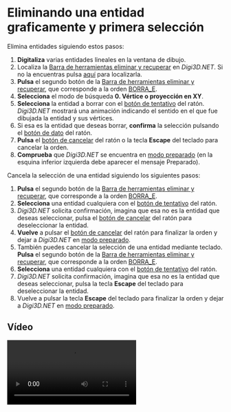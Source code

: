 # Eliminando una entidad graficamente y primera selección

Elimina entidades siguiendo estos pasos:

1. **Digitaliza** varias entidades lineales en la ventana de dibujo.
2. Localiza la [Barra de herramientas eliminar y recuperar](https://github.com/digi21/docs/tree/7fc627c885c16fb88afc7cc05a6df2a2f4a54563/digi3d-net/primeros-pasos/comenzando-a-utilizar-digi3d.net/comenzando-con-la-ventana-de-dibujo/BarraDeHerramientasEliminarYRecuperar.html) en _Digi3D.NET_. Si no la encuentras pulsa [aquí](https://github.com/digi21/docs/tree/7fc627c885c16fb88afc7cc05a6df2a2f4a54563/digi3d-net/primeros-pasos/comenzando-a-utilizar-digi3d.net/comenzando-con-la-ventana-de-dibujo/PresentacionDeBarrasHerramientasBasicas.html) para localizarla.
3. **Pulsa** el segundo botón de la [Barra de herramientas eliminar y recuperar](https://github.com/digi21/docs/tree/7fc627c885c16fb88afc7cc05a6df2a2f4a54563/digi3d-net/primeros-pasos/comenzando-a-utilizar-digi3d.net/comenzando-con-la-ventana-de-dibujo/BarraDeHerramientasEliminarYRecuperar.html), que corresponde a la orden [BORRA\_E](https://github.com/digi21/docs/tree/7fc627c885c16fb88afc7cc05a6df2a2f4a54563/digi3d-net/primeros-pasos/comenzando-a-utilizar-digi3d.net/comenzando-con-la-ventana-de-dibujo/BORRA_E.html).
4. **Selecciona** el modo de búsqueda **0. Vértice o proyección en XY**.
5. **Selecciona** la entidad a borrar con el [botón de tentativo](eliminando-entidad-graficamente.md) del ratón. _Digi3D.NET_ mostrará una animación indicando el sentido en el que fue dibujada la entidad y sus vértices.
6. Si esa es la entidad que deseas borrar, **confirma** la selección pulsando el [botón de dato](eliminando-entidad-graficamente.md) del ratón.
7. **Pulsa** el [botón de cancelar](eliminando-entidad-graficamente.md) del ratón o la tecla **Escape** del teclado para cancelar la orden.
8. **Comprueba** que _Digi3D.NET_ se encuentra en [modo preparado](eliminando-entidad-graficamente.md) \(en la esquina inferior izquierda debe aparecer el mensaje Preparado\).

Cancela la selección de una entidad siguiendo los siguientes pasos:

1. **Pulsa** el segundo botón de la [Barra de herramientas eliminar y recuperar](https://github.com/digi21/docs/tree/7fc627c885c16fb88afc7cc05a6df2a2f4a54563/digi3d-net/primeros-pasos/comenzando-a-utilizar-digi3d.net/comenzando-con-la-ventana-de-dibujo/BarraDeHerramientasEliminarYRecuperar.html), que corresponde a la orden [BORRA\_E](https://github.com/digi21/docs/tree/7fc627c885c16fb88afc7cc05a6df2a2f4a54563/digi3d-net/primeros-pasos/comenzando-a-utilizar-digi3d.net/comenzando-con-la-ventana-de-dibujo/BORRA_E.html).
2. **Selecciona** una entidad cualquiera con el [botón de tentativo](eliminando-entidad-graficamente.md) del ratón.
3. _Digi3D.NET_ solicita confirmación, imagina que esa no es la entidad que deseas seleccionar, pulsa el [botón de cancelar](eliminando-entidad-graficamente.md) del ratón para deseleccionar la entidad.
4. **Vuelve** a pulsar el [botón de cancelar](eliminando-entidad-graficamente.md) del ratón para finalizar la orden y dejar a _Digi3D.NET_ en [modo preparado](eliminando-entidad-graficamente.md).
5. También puedes cancelar la selección de una entidad mediante teclado. **Pulsa** el segundo botón de la [Barra de herramientas eliminar y recuperar](https://github.com/digi21/docs/tree/7fc627c885c16fb88afc7cc05a6df2a2f4a54563/digi3d-net/primeros-pasos/comenzando-a-utilizar-digi3d.net/comenzando-con-la-ventana-de-dibujo/BarraDeHerramientasEliminarYRecuperar.html), que corresponde a la orden [BORRA\_E](https://github.com/digi21/docs/tree/7fc627c885c16fb88afc7cc05a6df2a2f4a54563/digi3d-net/primeros-pasos/comenzando-a-utilizar-digi3d.net/comenzando-con-la-ventana-de-dibujo/BORRA_E.html).
6. **Selecciona** una entidad cualquiera con el [botón de tentativo](eliminando-entidad-graficamente.md) del ratón.
7. _Digi3D.NET_ solicita confirmación, imagina que esa no es la entidad que deseas seleccionar, pulsa la tecla **Escape** del teclado para deseleccionar la entidad.
8. Vuelve a pulsar la tecla **Escape** del teclado para finalizar la orden y dejar a _Digi3D.NET_ en [modo preparado](eliminando-entidad-graficamente.md).

## Vídeo

<video controls>
    <source src="https://digi21.blob.core.windows.net/videos-ayuda/Eliminando%20una%20determinada%20entidad%20y%20nuestra%20primera%20seleccion.mp4" type="video/mp4">
</video>

